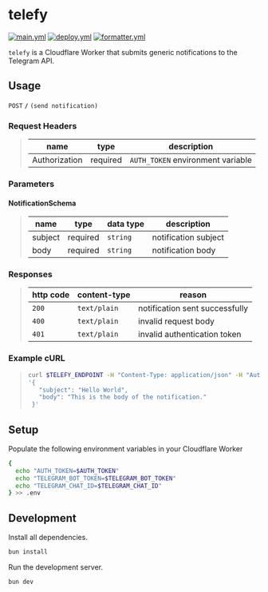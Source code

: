 # telefy

[![main.yml](https://github.com/winstxnhdw/telefy/actions/workflows/main.yml/badge.svg)](https://github.com/winstxnhdw/telefy/actions/workflows/main.yml)
[![deploy.yml](https://github.com/winstxnhdw/telefy/actions/workflows/deploy.yml/badge.svg)](https://github.com/winstxnhdw/telefy/actions/workflows/deploy.yml)
[![formatter.yml](https://github.com/winstxnhdw/telefy/actions/workflows/formatter.yml/badge.svg)](https://github.com/winstxnhdw/telefy/actions/workflows/formatter.yml)

`telefy` is a Cloudflare Worker that submits generic notifications to the Telegram API.

## Usage

`POST` **`/`** `(send notification)`

### Request Headers

> | name          |  type    | description                       |
> | ------------- | -------- | --------------------------------- |
> | Authorization | required | `AUTH_TOKEN` environment variable |

### Parameters

#### NotificationSchema

> | name        |  type    | data type      | description                   |
> | ----------- | -------- | ---------------| ----------------------------- |
> | subject     | required | `string`       | notification subject          |
> | body        | required | `string`       | notification body             |

### Responses

> | http code | content-type | reason                          |
> | --------- | ------------ | ------------------------------- |
> | `200`     | `text/plain` | notification sent successfully  |
> | `400`     | `text/plain` | invalid request body            |
> | `401`     | `text/plain` | invalid authentication token    |

### Example cURL

> ```bash
> curl $TELEFY_ENDPOINT -H "Content-Type: application/json" -H "Authorization: Bearer $AUTH_TOKEN" -d \
> '{
>    "subject": "Hello World",
>    "body": "This is the body of the notification."
>  }'
> ```

## Setup

Populate the following environment variables in your Cloudflare Worker

```bash
{
  echo "AUTH_TOKEN=$AUTH_TOKEN"
  echo "TELEGRAM_BOT_TOKEN=$TELEGRAM_BOT_TOKEN"
  echo "TELEGRAM_CHAT_ID=$TELEGRAM_CHAT_ID"
} >> .env
```

## Development

Install all dependencies.

```bash
bun install
```

Run the development server.

```bash
bun dev
```
